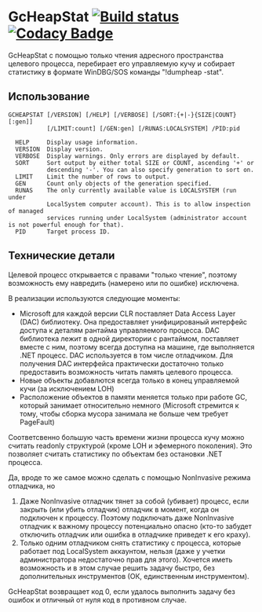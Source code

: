 # GcHeapStat [![Build status](https://ci.appveyor.com/api/projects/status/3pcm9r3rai06g891?svg=true)](https://ci.appveyor.com/project/alpinskiy/gcheapstat/build/artifacts) [![Codacy Badge](https://api.codacy.com/project/badge/Grade/3b99c9352dc7495383808c7824c0b420)](https://www.codacy.com/manual/malpinskiy/gcheapstat?utm_source=github.com&amp;utm_medium=referral&amp;utm_content=alpinskiy/gcheapstat&amp;utm_campaign=Badge_Grade)

GcHeapStat с помощью только чтения адресного пространства целевого процесса, перебирает его управляемую кучу и собирает статистику в формате WinDBG/SOS команды "!dumpheap -stat".

## Использование
```
GCHEAPSTAT [/VERSION] [/HELP] [/VERBOSE] [/SORT:{+|-}{SIZE|COUNT}[:gen]]
           [/LIMIT:count] [/GEN:gen] [/RUNAS:LOCALSYSTEM] /PID:pid

  HELP     Display usage information.
  VERSION  Display version.
  VERBOSE  Display warnings. Only errors are displayed by default.
  SORT     Sort output by either total SIZE or COUNT, ascending '+' or
           descending '-'. You can also specify generation to sort on.
  LIMIT    Limit the number of rows to output.
  GEN      Count only objects of the generation specified.
  RUNAS    The only currently available value is LOCALSYSTEM (run under
           LocalSystem computer account). This is to allow inspection of managed
           services running under LocalSystem (administrator account is not powerful enough for that).
  PID      Target process ID.
```
## Технические детали

Целевой процесс открывается с правами "только чтение", поэтому возможность ему навредить (намерено или по ошибке) исключена.

В реализации используются следующие моменты:
- Microsoft для каждой версии CLR поставляет Data Access Layer (DAC) библиотеку. Она предоставляет унифицированый интерфейс доступа к деталям рантайма управляемого процесса. DAC библиотека лежит в одной директории с рантаймом, поставляет вместе с ним, поэтому всегда доступна на машине, где выполняется .NET процесс. DAC используется в том числе отладчиком. Для получения DAC интерфейса практически достаточно только предоставить возможность читать память целевого процесса.
- Новые объекты добавлются всегда только в конец управляемой кучи (за исключением LOH)
- Расположение объектов в памяти меняется только при работе GC, который занимает относительно немного (Microsoft стремится к тому, чтобы сборка мусора занимала не больше чем требует PageFault)

Соответсвенно большую часть времени жизни процесса кучу можно считать readonly структурой (кроме LOH и эфемерного поколения). Это позволяет считать статистику по объектам без остановки .NET процесса.

Да, вроде то же самое можно сделать с помощью NonInvasive режима отладчика, но
1. Даже NonInvasive отладчик тянет за собой (убивает) процесс, если закрыть (или убить отладчик) отладчик в момент, когда он подключен к процессу. Поэтому подключать даже NonInvasive отладчик к важному процессу потенциально опасно (кто-то забудет отключить отладчик или ошибка в отладчике приведет к его краху).
2. Только одним отладчиком снять статистику с процесса, которые работает под LocalSystem аккаунтом, нельзя (даже у учетки администратора недостаточно прав для этого). Хочется иметь возможность и в этом случае решить задачу быстро, без дополнительных инструментов (ОК, единственным инструментом).

GcHeapStat возвращает код 0, если удалось выполнить задачу без ошибок и отличный от нуля код в противном случае.
